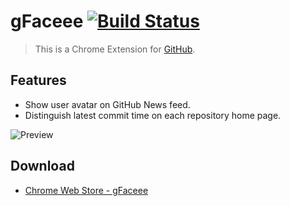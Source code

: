# gFaceee [![Build Status](https://drone.io/github.com/t32k/gFaceee/status.png)](https://drone.io/github.com/t32k/gFaceee/latest)

> This is a Chrome Extension for [GitHub](https://github.com/).

## Features

+ Show user avatar on GitHub News feed.
+ Distinguish latest commit time on each repository home page.

![Preview](http://i.imgur.com/jHB2HMc.png)

## Download

+ [Chrome Web Store - gFaceee](http://goo.gl/GMxHkC)
